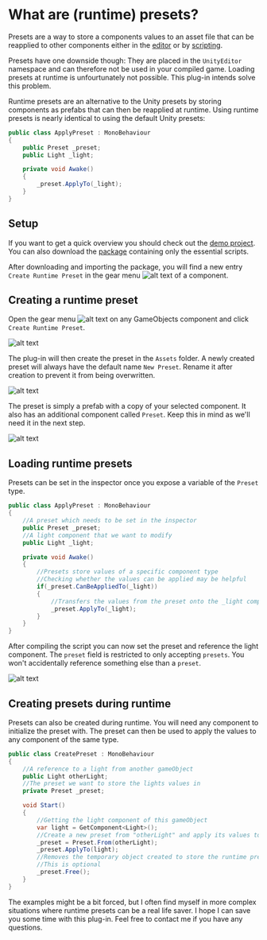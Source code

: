 # What are (runtime) presets?

Presets are a way to store a components values to an asset file that can be reapplied to other components either in the [editor](https://docs.unity3d.com/Manual/Presets.html) or by [scripting](https://docs.unity3d.com/2018.2/Documentation/ScriptReference/Presets.Preset.html).

Presets have one downside though: They are placed in the `UnityEditor` namespace and can therefore not be used in your compiled game. Loading presets at runtime is unfourtunately not possible. This plug-in intends solve this problem.

Runtime presets are an alternative to the Unity presets by storing components as prefabs that can then be reapplied at runtime. Using runtime presets is nearly identical to using the default Unity presets:

```csharp
public class ApplyPreset : MonoBehaviour
{
    public Preset _preset;
    public Light _light;

    private void Awake()
    {
        _preset.ApplyTo(_light);
    }
}
```
## Setup

If you want to get a quick overview you should check out the [demo project](https://github.com/Moolt/UnityRuntimePresets/archive/master.zip). 
You can also download the [package](https://github.com/Moolt/UnityRuntimePresets/raw/master/runtimePresets.unitypackage) containing only the essential scripts.

After downloading and importing the package, you will find a new entry `Create Runtime Preset` in the gear menu ![alt text](https://github.com/Moolt/UnityRuntimePresets/raw/master/Documentation/gear_icon.png "gear icon") of a component.

## Creating a runtime preset

Open the gear menu ![alt text](https://github.com/Moolt/UnityRuntimePresets/raw/master/Documentation/gear_icon.png "gear icon") on any GameObjects component and click `Create Runtime Preset`.

![alt text](https://raw.githubusercontent.com/Moolt/UnityRuntimePresets/master/Documentation/creating_preset.png "creating runtime preset")

The plug-in will then create the preset in the `Assets` folder. A newly created preset will always have the default name `New Preset`. Rename it after creation to prevent it from being overwritten.

![alt text](https://raw.githubusercontent.com/Moolt/UnityRuntimePresets/master/Documentation/preset_prefab.png "preset file")

The preset is simply a prefab with a copy of your selected component. It also has an additional component called `Preset`. Keep this in mind as we'll need it in the next step.

![alt text](https://raw.githubusercontent.com/Moolt/UnityRuntimePresets/master/Documentation/preset_component.png "preset detail")

## Loading runtime presets

Presets can be set in the inspector once you expose a variable of the `Preset` type.

```csharp
public class ApplyPreset : MonoBehaviour
{
    //A preset which needs to be set in the inspector
    public Preset _preset;
    //A light component that we want to modify
    public Light _light;

    private void Awake()
    {
        //Presets store values of a specific component type
        //Checking whether the values can be applied may be helpful
        if(_preset.CanBeAppliedTo(_light))
        {
            //Transfers the values from the preset onto the _light component
            _preset.ApplyTo(_light);
        }
    }
}
```

After compiling the script you can now set the preset and reference the light component. The `preset` field is restricted to only accepting `presets`. You won't accidentally reference something else than a `preset`.

![alt text](https://raw.githubusercontent.com/Moolt/UnityRuntimePresets/master/Documentation/script_with_preset.png "script inspector")

## Creating presets during runtime

Presets can also be created during runtime. You will need any component to initialize the preset with. The preset can then be used to apply the values to any component of the same type.

```csharp
public class CreatePreset : MonoBehaviour
{
    //A reference to a light from another gameObject
    public Light otherLight;
    //The preset we want to store the lights values in    
    private Preset _preset;

    void Start()
    {
        //Getting the light component of this gameObject
        var light = GetComponent<Light>();
        //Create a new preset from "otherLight" and apply its values to "light"
        _preset = Preset.From(otherLight);
        _preset.ApplyTo(light);
        //Removes the temporary object created to store the runtime preset
        //This is optional
        _preset.Free();        
    }
}
```

The examples might be a bit forced, but I often find myself in more complex situations where runtime presets can be a real life saver.
I hope I can save you some time with this plug-in. Feel free to contact me if you have any questions.
